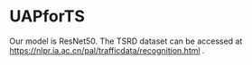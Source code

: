 # UAPforTS
Our model is ResNet50.
The TSRD dataset can be accessed at https://nlpr.ia.ac.cn/pal/trafficdata/recognition.html .
